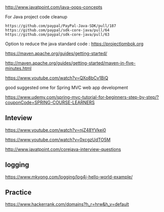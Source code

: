 
http://www.javatpoint.com/java-oops-concepts

For Java project code cleanup 
```
https://github.com/paypal/PayPal-Java-SDK/pull/187
https://github.com/paypal/sdk-core-java/pull/64
https://github.com/paypal/sdk-core-java/pull/63
```
Option to reduce the java standard code : https://projectlombok.org

https://maven.apache.org/guides/getting-started/

http://maven.apache.org/guides/getting-started/maven-in-five-minutes.html

https://www.youtube.com/watch?v=QXo8bCv1BiQ

good suggested ome for Spring MVC web app development 

https://www.udemy.com/spring-mvc-tutorial-for-beginners-step-by-step/?couponCode=SPRING-COURSE-LEARNERS



## Inteview

https://www.youtube.com/watch?v=njZ48YVkei0

https://www.youtube.com/watch?v=0xcgzUdTO5M


http://www.javatpoint.com/corejava-interview-questions

## logging
https://www.mkyong.com/logging/log4j-hello-world-example/

## Practice 

https://www.hackerrank.com/domains?h_r=hrw&h_v=default





